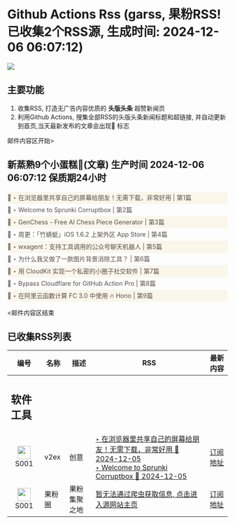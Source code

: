 # Github Actions Rss (garss, 果粉RSS! 已收集2个RSS源, 生成时间: 2024-12-06 06:07:12)

![](https://cdn.jsdelivr.net/gh/xinkeji/garss/_media/ga-rss.png)



## 主要功能
1. 收集RSS, 打造无广告内容优质的 **头版头条** 超赞新闻页
2. 利用Github Actions, 搜集全部RSS的头版头条新闻标题和超链接, 并自动更新到首页,当天最新发布的文章会出现🌈 标志

邮件内容区开始>
<h2>新蒸熟9个小蛋糕🍰(文章) 生产时间 2024-12-06 06:07:12 保质期24小时</h2>

<div style='line-height:3;background-color:#FAF6EA;' ><a href='https://www.v2ex.com/t/1095377#reply6' style="line-height:2;text-decoration:none;display:block;color:#584D49;">🌈 ‣ 在浏览器里共享自己的屏幕给朋友！无需下载，非常好用 | 第1篇</a></div><div style='line-height:3;' ><a href='https://www.v2ex.com/t/1095369#reply1' style="line-height:2;text-decoration:none;display:block;color:#584D49;">🌈 ‣ Welcome to Sprunki Corruptbox | 第2篇</a></div><div style='line-height:3;background-color:#FAF6EA;' ><a href='https://www.v2ex.com/t/1095339#reply1' style="line-height:2;text-decoration:none;display:block;color:#584D49;">🌈 ‣ GenChess - Free AI Chess Piece Generator | 第3篇</a></div><div style='line-height:3;' ><a href='https://www.v2ex.com/t/1095308#reply2' style="line-height:2;text-decoration:none;display:block;color:#584D49;">🌈 ‣ 周更：「竹蜻蜓」iOS 1.6.2 上架外区 App Store | 第4篇</a></div><div style='line-height:3;background-color:#FAF6EA;' ><a href='https://www.v2ex.com/t/1095307#reply1' style="line-height:2;text-decoration:none;display:block;color:#584D49;">🌈 ‣ wxagent：支持工具调用的公众号聊天机器人 | 第5篇</a></div><div style='line-height:3;' ><a href='https://www.v2ex.com/t/1095263#reply11' style="line-height:2;text-decoration:none;display:block;color:#584D49;">🌈 ‣ 为什么我又做了一款图片背景消除工具？ | 第6篇</a></div><div style='line-height:3;background-color:#FAF6EA;' ><a href='https://www.v2ex.com/t/1095180#reply21' style="line-height:2;text-decoration:none;display:block;color:#584D49;">🌈 ‣ 用 CloudKit 实现一个私密的小圈子社交软件 | 第7篇</a></div><div style='line-height:3;' ><a href='https://www.v2ex.com/t/1095226#reply0' style="line-height:2;text-decoration:none;display:block;color:#584D49;">🌈 ‣ Bypass Cloudflare for GitHub Action Pro | 第8篇</a></div><div style='line-height:3;background-color:#FAF6EA;' ><a href='https://www.v2ex.com/t/1095130#reply2' style="line-height:2;text-decoration:none;display:block;color:#584D49;">🌈 ‣ 在阿里云函数计算 FC 3.0 中使用 🔥 Hono | 第9篇</a></div>

<邮件内容区结束

## 已收集RSS列表

| 编号 | 名称 | 描述 | RSS | 最新内容 |
| --- | --- | --- | --- | --- |
| <h2 id="软件工具">软件工具</h2> |  |   |  |  |
| <div id="S001" style="text-align: center;"><img src="https://cdn.jsdelivr.net/gh/zhaoolee/garss/_media/favicon/S001.png" width="30px" style="width:30px;height: auto;"/><br><span>S001</span></div> | v2ex | 创意 | [‣ 在浏览器里共享自己的屏幕给朋友！无需下载，非常好用 🌈 2024-12-05](https://www.v2ex.com/t/1095377#reply6)<br/>[‣ Welcome to Sprunki Corruptbox 🌈 2024-12-05](https://www.v2ex.com/t/1095369#reply1) | [订阅地址](https://www.v2ex.com/feed/tab/creative.xml) |
| <div id="S001" style="text-align: center;"><img src="https://cdn.jsdelivr.net/gh/zhaoolee/garss/_media/favicon/S001.png" width="30px" style="width:30px;height: auto;"/><br><span>S001</span></div> | 果粉圈 | 果粉集聚之地 | [暂无法通过爬虫获取信息, 点击进入源网站主页](https://g0f.cn) | [订阅地址](https://g0f.cn/rss.xml) |



